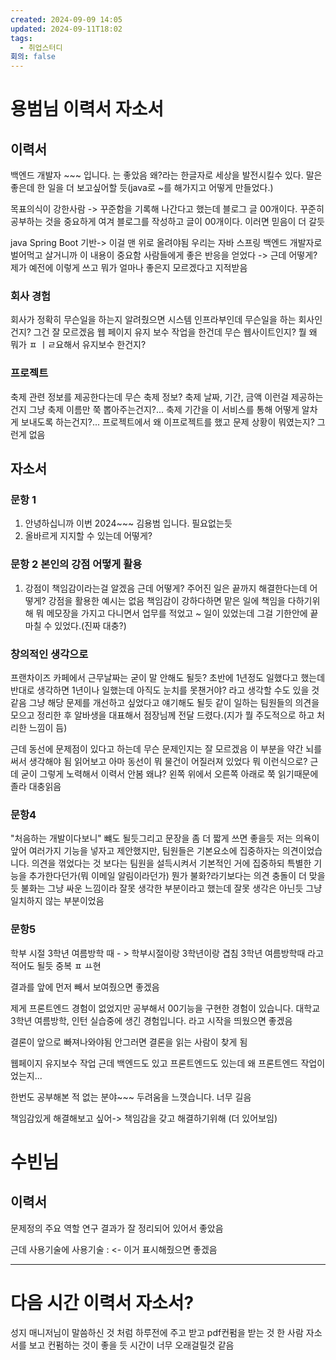 ```yaml
---
created: 2024-09-09 14:05
updated: 2024-09-11T18:02
tags:
  - 취업스터디
회의: false
---
```

# 용범님 이력서 자소서
## 이력서
백엔드 개발자 ~~~ 입니다. 는 좋았음
왜?라는 한글자로 세상을 발전시킬수 있다. 말은 좋은데 한 일을 더 보고싶어할 듯(java로 ~를 해가지고 어떻게 만들었다.)

목표의식이 강한사람 -> 꾸준함을 기록해 나간다고 했는데 블로그 글 00개이다. 꾸준히 공부하는 것을 중요하게 여겨 블로그를 작성하고 글이 00개이다. 이러면 믿음이 더 갈듯

java Spring Boot 기반-> 이걸 맨 위로 올려야됨 우리는 자바 스프링 백엔드 개발자로 벌어먹고 살거니까 이 내용이 중요함
사람들에게 좋은 반응을 얻었다 -> 근데 어떻게? 제가 예전에 이렇게 쓰고 뭐가 얼마나 좋은지 모르겠다고 지적받음


### 회사 경험
회사가 정확히 무슨일을 하는지 알려줬으면 시스템 인프라부인데 무슨일을 하는 회사인건지? 그건 잘 모르겠음
웹 페이지 유지 보수 작업을 한건데 무슨 웹사이트인지? 뭘 왜 뭐가 ㅍ ㅣㄹ요해서 유지보수 한건지?

### 프로젝트
축제 관련 정보를 제공한다는데 무슨 축제 정보? 
축제 날짜, 기간, 금액 이런걸 제공하는 건지 그냥 축제 이름만 쭉 뽑아주는건지?...
축제 기간을 이 서비스를 통해 어떻게 알차게 보내도록 하는건지?... 
프로젝트에서 왜 이프로젝트를 했고 문제 상황이 뭐였는지? 그런게 없음


## 자소서
### 문항 1
1. 안녕하십니까 이번 2024~~~ 김용범 입니다. 필요없는듯
2. 올바르게 지지할 수 있는데 어떻게?

### 문항 2 본인의 강점 어떻게 활용
1. 강점이 책임감이라는걸 알겠음 근데 어떻게? 주어진 일은 끝까지 해결한다는데 어떻게?
   강점을 활용한 예시는 없음 책임감이 강하다하면 맡은 일에 책임을 다하기위해 뭐 메모장을 가지고 다니면서 업무를 적었고 ~ 일이 있었는데 그걸 기한안에 끝마칠 수 있었다.(진짜 대충?)

### 창의적인 생각으로
프랜차이즈 카페에서 근무날짜는 굳이 말 안해도 될듯? 초반에 1년정도 일했다고 했는데 반대로 생각하면 1년이나 일했는데 아직도 눈치를 못챈거야? 라고 생각할 수도 있을 것 같음
그냥 해당 문제를 개선하고 싶었다고 얘기해도 될듯
같이 일하는 팀원들의 의견을 모으고 정리한 후 알바생을 대표해서 점장님께 전달 드렸다.(지가 뭘 주도적으로 하고 처리한 느낌이 듬)

근데 동선에 문제점이 있다고 하는데 무슨 문제인지는 잘 모르겠음 이 부분을 약간 뇌를 써서 생각해야 됨 읽어보고 아마 동선이 뭐 물건이 어질러져 있었다 뭐 이런식으로? 근데 굳이 그렇게 노력해서 이력서 안봄 왜냐? 왼쪽 위에서 오른쪽 아래로 쭉 읽기때문에 졸라 대충읽음


### 문항4 
"처음하는 개발이다보니" 뺴도 될듯그리고 문장을 좀 더 짧게 쓰면 좋을듯
저는 의욕이 앞어 여러가지 기능을 넣자고 제안했지만, 팀원들은 기본요소에 집중하자는 의견이었습니다.
의견을 꺾었다는 것 보다는 팀원을 설득시켜서 기본적인 거에 집중하되 특별한 기능을 추가한다던가(뭐 이메일 알림이라던가) 
뭔가 불화?라기보다는 의견 충돌이 더 맞을 듯 불화는 그냥 싸운 느낌이라
잘못 생각한 부분이라고 했는데 잘못 생각은 아닌듯 그냥 일치하지 않는 부분이었음

### 문항5
학부 시절 3학년 여름방학 때 - > 학부시절이랑 3학년이랑 겹침 3학년 여름방학때 라고 적어도 될듯 중복 ㅍ ㅛ현

결과를 앞에 먼저 빼서 보여줬으면 좋겠음

제게 프론트엔드 경험이 없었지만 공부해서 00기능을 구현한 경험이 있습니다. 대학교 3학년 여름방학, 인턴 실습중에 생긴 경험입니다. 라고 시작을 띄웠으면 좋겠음

결론이 앞으로 빠져나와야됨 안그러면 결론을 읽는 사람이 찾게 됨

웹페이지 유지보수 작업 근데 백엔드도 있고 프론트엔드도 있는데 왜 프론트엔드 작업이었는지... 

한번도 공부해본 적 없는 분야~~~ 두려움을 느꼇습니다. 너무 길음


책임감있게 해결해보고 싶어-> 책임감을 갖고 해결하기위해 (더 있어보임)


# 수빈님

## 이력서
문제정의 
주요 역할
연구 결과가 잘 정리되어 있어서 좋았음

근데 사용기술에 
사용기술 : <- 이거 표시해줬으면 좋겠음












---
# 다음 시간 이력서 자소서?
성지 매니저님이 말씀하신 것 처럼 하루전에 주고 받고 pdf컨펌을 받는 것
한 사람 자소서를 보고 컨펌하는 것이 좋을 듯 시간이 너무 오래걸릴것 같음


